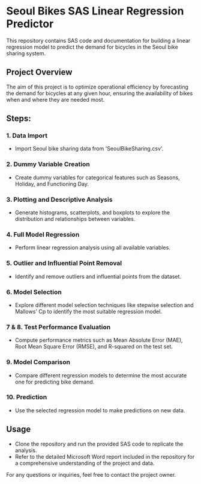 # Seoul Bikes SAS Linear Regression Predictor

This repository contains SAS code and documentation for building a linear regression model to predict the demand for bicycles in the Seoul bike sharing system.

## Project Overview
The aim of this project is to optimize operational efficiency by forecasting the demand for bicycles at any given hour, ensuring the availability of bikes when and where they are needed most.

## Steps:

### 1. Data Import
- Import Seoul bike sharing data from 'SeoulBikeSharing.csv'.

### 2. Dummy Variable Creation
- Create dummy variables for categorical features such as Seasons, Holiday, and Functioning Day.

### 3. Plotting and Descriptive Analysis
- Generate histograms, scatterplots, and boxplots to explore the distribution and relationships between variables.

### 4. Full Model Regression
- Perform linear regression analysis using all available variables.

### 5. Outlier and Influential Point Removal
- Identify and remove outliers and influential points from the dataset.

### 6. Model Selection
- Explore different model selection techniques like stepwise selection and Mallows' Cp to identify the most suitable regression model.

### 7 & 8. Test Performance Evaluation
- Compute performance metrics such as Mean Absolute Error (MAE), Root Mean Square Error (RMSE), and R-squared on the test set.

### 9. Model Comparison
- Compare different regression models to determine the most accurate one for predicting bike demand.

### 10. Prediction
- Use the selected regression model to make predictions on new data.

## Usage
- Clone the repository and run the provided SAS code to replicate the analysis.
- Refer to the detailed Microsoft Word report included in the repository for a comprehensive understanding of the project and data.

For any questions or inquiries, feel free to contact the project owner.
